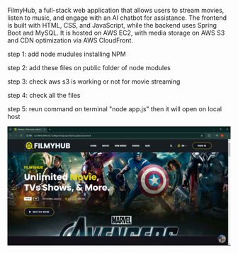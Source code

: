 
FilmyHub, a full-stack web application that allows users to stream movies, listen to music, and engage with an AI chatbot for assistance. The frontend is built with HTML, CSS, and JavaScript, while the backend uses Spring Boot and MySQL. It is hosted on AWS EC2, with media storage on AWS S3 and CDN optimization via AWS CloudFront.


step 1:
add node mudules installing NPM 

step 2:
add these files on public folder of node modules

step 3:
check aws s3  is working or not for movie streaming

step 4:
check all the files 

step 5:
reun command on terminal "node app.js" then it will open on local host


![image alt](https://github.com/roshankumarnayak/FILMYHUB-ONLINE-MOVIE-STREAMING/blob/main/Screenshot%20(574).png?raw=true)
